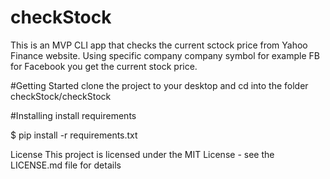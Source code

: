 # checkStock
This is an MVP CLI app that checks the current sctock price from Yahoo Finance website. Using  specific company company symbol for example FB for Facebook you get the current stock price.

#Getting Started
clone the project to your desktop and cd into the folder checkStock/checkStock

#Installing
install requirements 

$ pip install -r requirements.txt

License
This project is licensed under the MIT License - see the LICENSE.md file for details
